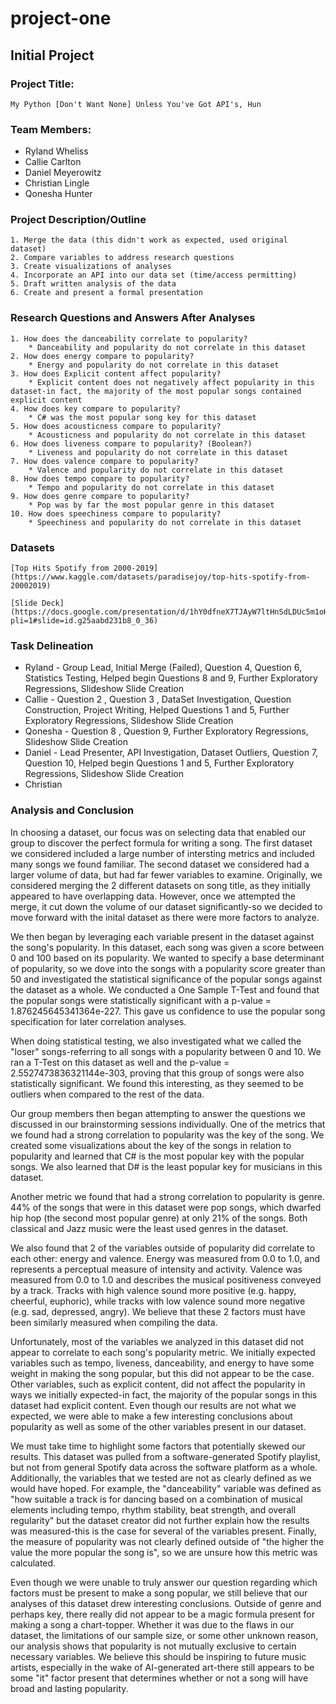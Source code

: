 # project-one

## Initial Project

### Project Title:
    My Python [Don't Want None] Unless You've Got API's, Hun

### Team Members:
* Ryland Wheliss
* Callie Carlton
* Daniel Meyerowitz
* Christian Lingle
* Qonesha Hunter

### Project Description/Outline
    1. Merge the data (this didn't work as expected, used original dataset)
    2. Compare variables to address research questions
    3. Create visualizations of analyses
    4. Incorporate an API into our data set (time/access permitting)
    5. Draft written analysis of the data
    6. Create and present a formal presentation


### Research Questions and Answers After Analyses
    1. How does the danceability correlate to popularity?
        * Danceability and popularity do not correlate in this dataset
    2. How does energy compare to popularity?
        * Energy and popularity do not correlate in this dataset
    3. How does Explicit content affect popularity?
        * Explicit content does not negatively affect popularity in this dataset-in fact, the majority of the most popular songs contained explicit content 
    4. How does key compare to popularity?
        * C# was the most popular song key for this dataset
    5. How does acousticness compare to popularity?
        * Acousticness and popularity do not correlate in this dataset
    6. How does liveness compare to popularity? (Boolean?)
        * Liveness and popularity do not correlate in this dataset
    7. How does valence compare to popularity?
        * Valence and popularity do not correlate in this dataset
    8. How does tempo compare to popularity?
        * Tempo and popularity do not correlate in this dataset
    9. How does genre compare to popularity?
        * Pop was by far the most popular genre in this dataset
    10. How does speechiness compare to popularity?
        * Speechiness and popularity do not correlate in this dataset


### Datasets
    [Top Hits Spotify from 2000-2019]
    (https://www.kaggle.com/datasets/paradisejoy/top-hits-spotify-from-20002019)

    [Slide Deck]
    (https://docs.google.com/presentation/d/1hY0dfneX7TJAyW7ltHnSdLDUc5m1oHHfoIUvxelOOSQ/edit?pli=1#slide=id.g25aabd231b8_0_36)

### Task Delineation
* Ryland - Group Lead, Initial Merge (Failed), Question 4, Question 6, Statistics Testing, Helped begin Questions 8 and 9, Further Exploratory Regressions, Slideshow Slide Creation
* Callie - Question 2 , Question 3 , DataSet Investigation, Question Construction, Project Writing, Helped Questions 1 and 5, Further Exploratory Regressions, Slideshow Slide Creation
* Qonesha - Question 8 , Question 9, Further Exploratory Regressions, Slideshow Slide Creation
* Daniel - Lead Presenter, API Investigation, Dataset Outliers, Question 7, Question 10, Helped begin Questions 1 and 5, Further Exploratory Regressions, Slideshow Slide Creation
* Christian 

### Analysis and Conclusion
In choosing a dataset, our focus was on selecting data that enabled our group to discover the perfect formula for writing a song. The first dataset we considered included a large number of intersting metrics and included many songs we found familiar. The second dataset we considered had a larger volume of data, but had far fewer variables to examine. Originally, we considered merging the 2 different datasets on song title, as they initially appeared to have overlapping data. However, once we attempted the merge, it cut down the volume of our dataset significantly-so we decided to move forward with the inital dataset as there were more factors to analyze.

We then began by leveraging each variable present in the dataset against the song's popularity. In this dataset, each song was given a score between 0 and 100 based on its popularity. We wanted to specify a base determinant of popularity, so we dove into the songs with a popularity score greater than 50 and investigated the statistical significance of the popular songs against the dataset as a whole. We conducted a One Sample T-Test and found that the popular songs were statistically significant with a p-value = 1.876245645341364e-227. This gave us confidence to use the popular song specification for later correlation analyses.

When doing statistical testing, we also investigated what we called the "loser" songs-referring to all songs with a popularity between 0 and 10. We ran a T-Test on this dataset as well and the p-value = 2.5527473836321144e-303, proving that this group of songs were also statistically significant. We found this interesting, as they seemed to be outliers when compared to the rest of the data.

Our group members then began attempting to answer the questions we discussed in our brainstorming sessions individually. One of the metrics that we found had a strong correlation to popularity was the key of the song. We created some visualizations about the key of the songs in relation to popularity and learned that C# is the most popular key with the popular songs. We also learned that D# is the least popular key for musicians in this dataset.

Another metric we found that had a strong correlation to popularity is genre. 44% of the songs that were in this dataset were pop songs, which dwarfed hip hop (the second most popular genre) at only 21% of the songs. Both classical and Jazz music were the least used genres in the dataset.

We also found that 2 of the variables outside of popularity did correlate to each other: energy and valence. Energy was measured from 0.0 to 1.0, and represents a perceptual measure of intensity and activity. Valence was measured from 0.0 to 1.0 and describes the musical positiveness conveyed by a track. Tracks with high valence sound more positive (e.g. happy, cheerful, euphoric), while tracks with low valence sound more negative (e.g. sad, depressed, angry). We believe that these 2 factors must have been similarly measured when compiling the data.

Unfortunately, most of the variables we analyzed in this dataset did not appear to correlate to each song's popularity metric. We initially expected variables such as tempo, liveness, danceability, and energy to have some weight in making the song popular, but this did not appear to be the case. Other variables, such as explicit content, did not affect the popularity in ways we initially expected-in fact, the majority of the popular songs in this dataset had explicit content. Even though our results are not what we expected, we were able to make a few interesting conclusions about popularity as well as some of the other variables present in our dataset.

We must take time to highlight some factors that potentially skewed our results. This dataset was pulled from a software-generated Spotify playlist, but not from general Spotify data across the software platform as a whole. Additionally, the variables that we tested are not as clearly defined as we would have hoped. For example, the "danceability" variable was defined as "how suitable a track is for dancing based on a combination of musical elements including tempo, rhythm stability, beat strength, and overall regularity" but the dataset creator did not further explain how the results was measured-this is the case for several of the variables present. Finally, the measure of popularity was not clearly defined outside of "the higher the value the more popular the song is", so we are unsure how this metric was calculated.

Even though we were unable to truly answer our question regarding which factors must be present to make a song popular, we still believe that our analyses of this dataset drew interesting conclusions. Outside of genre and perhaps key, there really did not appear to be a magic formula present for making a song a chart-topper. Whether it was due to the flaws in our dataset, the limitations of our sample size, or some other unknown reason, our analysis shows that popularity is not mutually exclusive to certain necessary variables. We believe this should be inspiring to future music artists, especially in the wake of AI-generated art-there still appears to be some "it" factor present that determines whether or not a song will have broad and lasting popularity.
